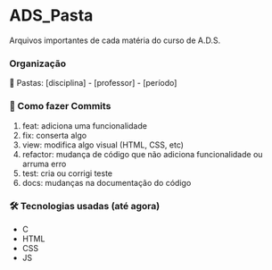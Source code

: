 # ADS_Pasta
Arquivos importantes de cada matéria do curso de A.D.S.

### Organização
📁 Pastas: [disciplina] - [professor] - [período]

### 📝 Como fazer Commits
1. feat: adiciona uma funcionalidade
2. fix: conserta algo
3. view: modifica algo visual (HTML, CSS, etc)
4. refactor: mudança de código que não adiciona funcionalidade ou arruma erro
5. test: cria ou corrigi teste
6. docs: mudanças na documentação do código 

### 🛠️ Tecnologias usadas (até agora)
+ C
+ HTML
+ CSS
+ JS
